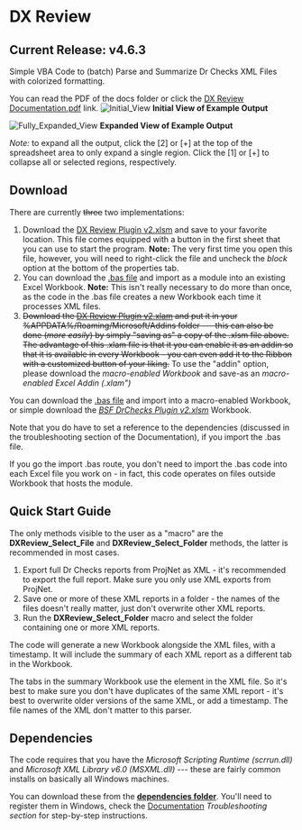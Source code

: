 # DX Review 
## Current Release: v4.6.3
Simple VBA Code to (batch) Parse and Summarize Dr Checks XML Files with colorized formatting.

You can read the PDF of the docs folder or click the <a href="https://github.com/benstanfish/DX-Review/blob/main/docs/DX%20Review%20Documentation.pdf">DX Review Documentation.pdf</a> link.
![Initial_View](https://github.com/benstanfish/DX-Review/assets/34006582/b2af4bdb-7973-46e3-8079-f0786fe52868)
**Initial View of Example Output**

![Fully_Expanded_View](https://github.com/benstanfish/DX-Review/assets/34006582/887656cb-2c15-4d5c-956a-6d54bd9392e4)
**Expanded View of Example Output**

*Note:* to expand all the output, click the [2] or [+] at the top of the spreadsheet area to only expand a single region. Click the [1] or [+] to collapse all or selected regions, respectively.

## Download
There are currently ~~three~~ two implementations:

1. Download the <a href="https://github.com/benstanfish/DX-Review/blob/main/DX%20Review%20Plugin%20v2.xlsm">DX Review Plugin v2.xlsm</a> and save to your favorite location. This file comes equipped with a button in the first sheet that you can use to start the program. **Note:** The very first time you open this file, however, you will need to right-click the file and uncheck the *block* option at the bottom of the properties tab.
2. You can download the <a href="https://github.com/benstanfish/DX-Review/blob/main/dxreviewv2.bas">.bas file</a> and import as a module into an existing Excel Workbook. **Note:** This isn't really necessary to do more than once, as the code in the .bas file creates a new Workbook each time it processes XML files.
3. ~~Download the <a href="" onclick="javascript:void(0)">DX Review Plugin v2.xlam</a> and put it in your %APPDATA%/Roaming/Microsoft/Addins folder --- this can also be done (*more easily*) by simply "saving as" a copy of the .xlsm file above. The advantage of this .xlam file is that it you can enable it as an addin so that it is available in every Workbook - you can even add it to the Ribbon with a customized button of your liking.~~ To use the "addin" option, please download the *macro-enabled Workbook* and save-as an *macro-enabled Excel Addin (.xlam")*

You can download the <a href="https://github.com/benstanfish/DrChecksParser/blob/main/bsfdrchecksv2.bas">.bas file</a> and import into a macro-enabled Workbook, or simple download the *<a href="https://github.com/benstanfish/DrChecksParser/blob/main/BSF%20DrChecks%20Plugin%20v2.xlsm">BSF DrChecks Plugin v2.xlsm</a>* Workbook.

Note that you do have to set a reference to the dependencies (discussed in the troubleshooting section of the Documentation), if you import the .bas file.

If you go the import .bas route, you don't need to import the .bas code into each Excel file you work on - in fact, this code operates on files outside Workbook that hosts the module. 

## Quick Start Guide
The only methods visible to the user as a "macro" are the **DXReview_Select_File** and **DXReview_Select_Folder** methods, the latter is recommended in most cases.

1. Export full Dr Checks reports from ProjNet as XML - it's recommended to export the full report. Make sure you only use XML exports from ProjNet.
2. Save one or more of these XML reports in a folder - the names of the files doesn't really matter, just don't overwrite other XML reports.
3. Run the **DXReview_Select_Folder** macro and select the folder containing one or more XML reports.

The code will generate a new Workbook alongside the XML files, with a timestamp. It will include the summary of each XML report as a different tab in the Workbook.

The tabs in the summary Workbook use the <ReviewName> element in the XML file. So it's best to make sure you don't have duplicates of the same XML report - it's best to overwrite older versions of the same XML, or add a timestamp. The file names of the XML don't matter to this parser.

## Dependencies

The code requires that you have the *Microsoft Scripting Runtime (scrrun.dll)* and *Microsoft XML Library v6.0 (MSXML.dll)* --- these are fairly common installs on basically all Windows machines.

You can download these from the **<a href="https://github.com/benstanfish/DX-Review/tree/main/dependencies">dependencies folder</a>**. You'll need to register them in Windows, check the <a href="https://github.com/benstanfish/DX-Review/blob/main/docs/DX%20Review%20Documentation.pdf">Documentation</a> *Troubleshooting section* for step-by-step instructions.
